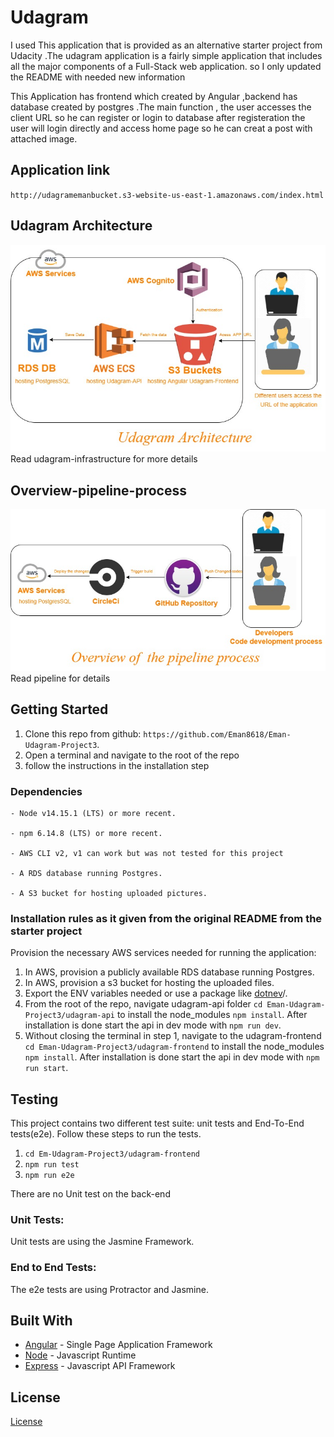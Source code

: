 # Udagram

I used This application that is provided as an alternative starter project from Udacity .The udagram application is a fairly simple application that includes all the major components of a Full-Stack web application. so I only updated the README with needed new information 

This Application has frontend which created by Angular ,backend has database created by postgres .The main function , the user accesses the client URL so he can register or login to database after registeration the user will login directly and access home page so he can creat a post with attached image.
## Application link
`http://udagramemanbucket.s3-website-us-east-1.amazonaws.com/index.html`
## Udagram Architecture 
![image info](./Udagram-Architecture.jpg)
Read udagram-infrastructure for more details
## Overview-pipeline-process
![image info](./Overview-pipeline-process.jpg)
Read pipeline for details

## Getting Started

1. Clone this repo from github: `https://github.com/Eman8618/Eman-Udagram-Project3`.
2. Open a terminal and navigate to the root of the repo 
3. follow the instructions in the installation step


### Dependencies

```
- Node v14.15.1 (LTS) or more recent. 

- npm 6.14.8 (LTS) or more recent.

- AWS CLI v2, v1 can work but was not tested for this project

- A RDS database running Postgres.

- A S3 bucket for hosting uploaded pictures.

```

### Installation rules as it given from the original README from the starter project

Provision the necessary AWS services needed for running the application:

1. In AWS, provision a publicly available RDS database running Postgres. 
2. In AWS, provision a s3 bucket for hosting the uploaded files. 
3. Export the ENV variables needed or use a package like [dotnev](https://www.npmjs.com/package/dotenv)/.
4. From the root of the repo, navigate udagram-api folder `cd Eman-Udagram-Project3/udagram-api` to install the node_modules `npm install`. After installation is done start the api in dev mode with `npm run dev`.
5. Without closing the terminal in step 1, navigate to the udagram-frontend `cd Eman-Udagram-Project3/udagram-frontend` to install the node_modules `npm install`. After installation is done start the api in dev mode with `npm run start`.

## Testing

This project contains two different test suite: unit tests and End-To-End tests(e2e). Follow these steps to run the tests.

1. `cd Em-Udagram-Project3/udagram-frontend`
1. `npm run test`
1. `npm run e2e`

There are no Unit test on the back-end

### Unit Tests:

Unit tests are using the Jasmine Framework.

### End to End Tests:

The e2e tests are using Protractor and Jasmine.

## Built With

- [Angular](https://angular.io/) - Single Page Application Framework
- [Node](https://nodejs.org) - Javascript Runtime
- [Express](https://expressjs.com/) - Javascript API Framework

## License

[License](LICENSE.txt)
